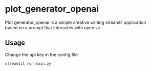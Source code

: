 # plot_generator_openai

Plot generator_openai is a simple  creative writing streamlit application based on a prompt that interactes with open-ai

## Usage

Change the api key in the config file 

```python
streamlit run main.py 
```
